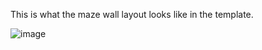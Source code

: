 This is what the maze wall layout looks like in the template.

![image](https://github.com/mihkuno/MAZERUN/assets/26486389/b250ba83-714c-4b41-a75c-e96c193f558b)
